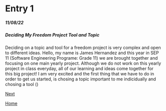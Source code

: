 # Entry 1
##### 11/08/22

##### Deciding My Freedom Project Tool and Topic

Deciding on a topic and tool for a freedom project is very complex and open to different ideas. Hello, my name is James Hernandez and this year in SEP 11 (Software Engineering Programe: Grade 11) we are brought together and focusing on one main yearly project. Although we do not work on this yearly project in class everyday, all of our learning and ideas come together for this big project! I am very excited and the first thing that we have to do in order to get us started, is chosing a topic important to me indicidually and chosing a tool ()

[Next](entry02.md)

[Home](../README.md)